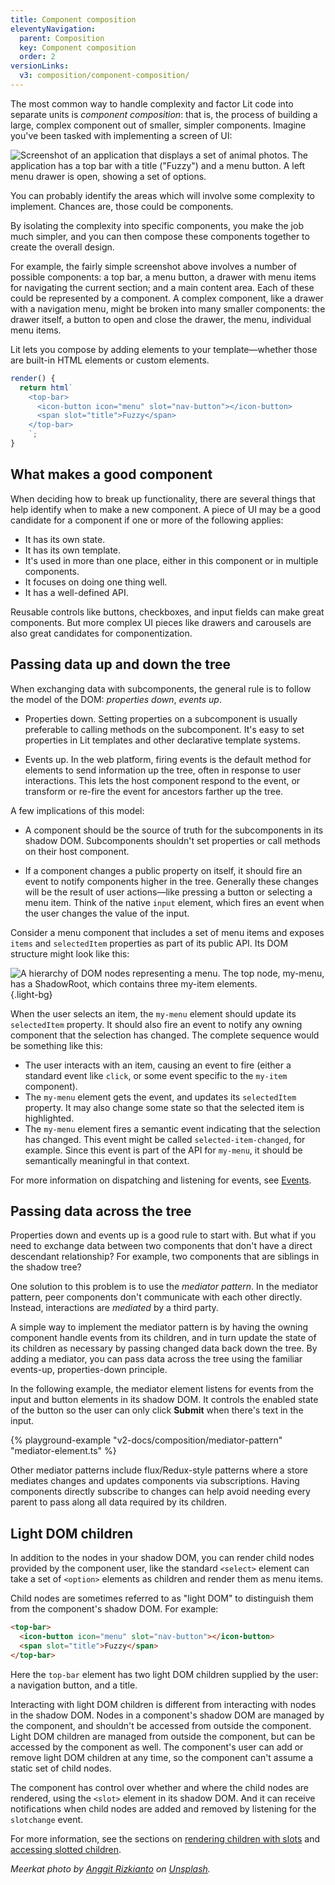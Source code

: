```yaml
---
title: Component composition
eleventyNavigation:
  parent: Composition
  key: Component composition
  order: 2
versionLinks:
  v3: composition/component-composition/
---
```


The most common way to handle complexity and factor Lit code into separate units is _component composition_: that is, the process of building a large, complex component out of smaller, simpler components. Imagine you've been tasked with implementing a screen of UI:

![Screenshot of an application that displays a set of animal photos. The application has a top bar with a title ("Fuzzy") and a menu button. A left menu drawer is open, showing a set of options.](/images/docs/composition/fuzzy-screenshot.png)


You can probably identify the areas which will involve some complexity to implement. Chances are, those could be components.

By isolating the complexity into specific components, you make the job much simpler, and you can then compose these components together to create the overall design.

For example, the fairly simple screenshot above involves a number of possible components: a top bar, a menu button,  a drawer with menu items for navigating the current section; and a main content area. Each of these could be represented by a component. A complex component, like a drawer with a navigation menu, might be broken into many smaller components: the drawer itself, a button to open and close the drawer, the menu, individual menu items.

Lit lets you compose by adding elements to your template—whether those are built-in HTML elements or custom elements.

```js
render() {
  return html`
    <top-bar>
      <icon-button icon="menu" slot="nav-button"></icon-button>
      <span slot="title">Fuzzy</span>
    </top-bar>
    `;
}
```

##  What makes a good component

When deciding how to break up functionality, there are several things that help identify when to make a new component. A piece of UI may be a good candidate for a component if one or more of the following applies:

*   It has its own state.
*   It has its own template.
*   It's used in more than one place, either in this component or in multiple components.
*   It focuses on doing one thing well.
*   It has a well-defined API.

Reusable controls like buttons, checkboxes, and input fields can make great components. But more complex UI pieces like drawers and carousels are also great candidates for componentization.


##  Passing data up and down the tree

When exchanging data with subcomponents, the general rule is to follow the model of the DOM: _properties down_, _events up_.

*   Properties down. Setting properties on a subcomponent is usually preferable to calling methods on the subcomponent. It's easy to set properties in Lit templates and other declarative template systems.

*   Events up. In the web platform, firing events is the default method for elements to send information up the tree, often in response to user interactions. This lets the host component respond to the event, or transform or re-fire the event for ancestors farther up the tree.

A few implications of this model:

*   A component should be the source of truth for the subcomponents in its shadow DOM. Subcomponents shouldn't set properties or call methods on their host component.

*   If a component changes a public property on itself, it should fire an event to notify components higher in the tree. Generally these changes will be the result of user actions—like pressing a button or selecting a menu item. Think of the native `input` element, which fires an event when the user changes the value of the input.

Consider a menu component that includes a set of menu items and exposes `items` and `selectedItem` properties as part of its public API. Its DOM structure might look like this:


![A hierarchy of DOM nodes representing a menu. The top node, my-menu, has a ShadowRoot, which contains three my-item elements.](/images/docs/composition/composition-menu-component.png){.light-bg}

When the user selects an item, the `my-menu` element should update its `selectedItem` property. It should also fire an event to notify any owning component that the selection has changed. The complete sequence would be something like this:

- The user interacts with an item, causing an event to fire (either a standard event like `click`, or some event specific to the `my-item` component).
- The `my-menu` element gets the event, and updates its `selectedItem` property. It may also change some state so that the selected item is highlighted.
- The `my-menu` element fires a semantic event indicating that the selection has changed. This event might be called `selected-item-changed`, for example. Since this event is part of the API for `my-menu`, it should be semantically meaningful in that context.

For more information on dispatching and listening for events, see [Events](/docs/v2/components/events/).


## Passing data across the tree

Properties down and events up is a good rule to start with. But what if you need to exchange data between two components that don't have a direct descendant relationship? For example, two components that are siblings in the shadow tree?

One solution to this problem is to use the _mediator pattern_. In the mediator pattern, peer components don't communicate with each other directly. Instead, interactions are _mediated_ by a third party.

A simple way to implement the mediator pattern is by having the owning component handle events from its children, and in turn update the state of its children as necessary by passing changed data back down the tree. By adding a mediator, you can pass data across the tree using the familiar events-up, properties-down principle.

In the following example, the mediator element listens for events from the input and button elements in its shadow DOM. It controls the enabled state of the button so the user can only click **Submit** when there's text in the input.

{% playground-example "v2-docs/composition/mediator-pattern" "mediator-element.ts" %}

Other mediator patterns include flux/Redux-style patterns where a store mediates changes and updates components via subscriptions. Having components directly subscribe to changes can help avoid needing every parent to pass along all data required by its children.

## Light DOM children

In addition to the nodes in your shadow DOM, you can render child nodes provided by the component user, like the standard `<select>` element can take a set of `<option>` elements as children and render them as menu items.

Child nodes are sometimes referred to as "light DOM" to distinguish them from the component's shadow DOM. For example:

```html
<top-bar>
  <icon-button icon="menu" slot="nav-button"></icon-button>
  <span slot="title">Fuzzy</span>
</top-bar>
```


Here the `top-bar` element has two light DOM children supplied by the user: a navigation button, and a title.

Interacting with light DOM children is different from interacting with nodes in the shadow DOM. Nodes in a component's shadow DOM are managed by the component, and shouldn't be accessed from outside the component. Light DOM children are managed from outside the component, but can be accessed by the component as well. The component's user can add or remove light DOM children at any time, so the component can't assume a static set of child nodes.

The component has control over whether and where the child nodes are rendered, using the `<slot>` element in its shadow DOM. And it can receive notifications when child nodes are added and removed by listening for the `slotchange` event.

For more information, see the sections on [rendering children with slots](/docs/v2/components/shadow-dom/#slots) and [accessing slotted children](/docs/v2/components/shadow-dom/#accessing-slotted-children).


_Meerkat photo by [Anggit Rizkianto](https://unsplash.com/@anggit_mr) on [Unsplash](https://unsplash.com/photos/x3-OP_X0aH0)._
